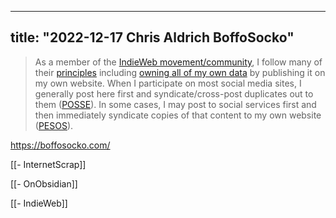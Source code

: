 
---
title: "2022-12-17 Chris Aldrich BoffoSocko"
---


> As a member of the [IndieWeb movement/community](https://indieweb.org/), I follow many of their [principles](http://indiewebcamp.com/principles "IndieWebCamp principles") including [owning all of my own data](https://indieweb.org/own_your_data) by publishing it on my own website. When I participate on most social media sites, I generally post here first and syndicate/cross-post duplicates out to them ([POSSE](http://indiewebcamp.com/POSSE "POSSE (Post on your Own Site, Syndicate Elsewhere)")). In some cases, I may post to social services first and then immediately syndicate copies of that content to my own website ([PESOS](https://indieweb.org/PESOS "PESOS(Publish Elsewhere, Syndicate (to your) Own Site)")). 

https://boffosocko.com/

 [[- InternetScrap]]
 
 [[- OnObsidian]]
 
 [[- IndieWeb]]